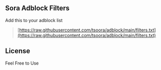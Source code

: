## Sora Adblock Filters

Add this to your adblock list

> [https://raw.githubusercontent.com/tsoora/adblock/main/filters.txt](https://raw.githubusercontent.com/tsoora/adblock/main/filters.txt)

## License

Feel Free to Use
